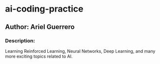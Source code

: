 # ai-coding-practice
## Author: Ariel Guerrero

### Description: 
Learning Reinforced Learning, Neural Networks, Deep Learning, and many more exciting topics related to AI.
